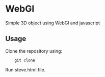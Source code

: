 # WebGl

Simple 3D object using WebGl and javascript

## Usage

Clone the repository using:
```
    git clone
```

Run steve.html file.
